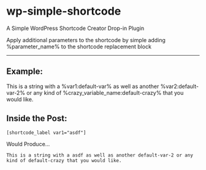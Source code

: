 wp-simple-shortcode
===================

A Simple WordPress Shortcode Creator Drop-in Plugin

Apply additional parameters to the shortcode by simple adding %parameter_name% to the shortcode replacement block


----------


Example:
--------

This is a string with a %var1:default-var% as well as another %var2:default-var-2% or any kind of %crazy_variable_name:default-crazy% that you would like.

Inside the Post:
----------------

    [shortcode_label var1="asdf"]

Would Produce...

    This is a string with a asdf as well as another default-var-2 or any kind of default-crazy that you would like.
